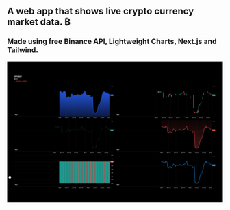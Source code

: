 ## A web app that shows live crypto currency market data. ₿
### Made using free Binance API, Lightweight Charts, Next.js and Tailwind.
![alt text](https://github.com/BrianJCal99/binance-api/blob/master/cover_image.png)
